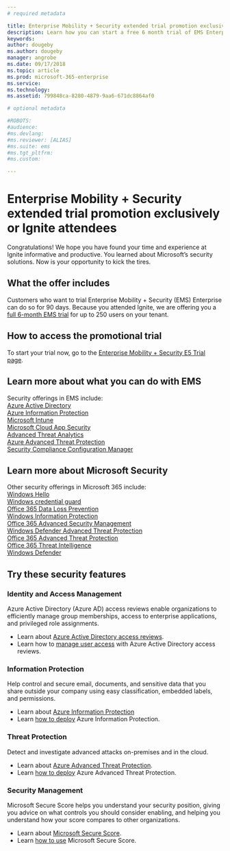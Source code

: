 ```yaml
---
# required metadata

title: Enterprise Mobility + Security extended trial promotion exclusively or Ignite attendees
description: Learn how you can start a free 6 month trial of EMS Enterprise for up to 250 users on your tenant.
keywords:
author: dougeby
ms.author: dougeby
manager: angrobe
ms.date: 09/17/2018
ms.topic: article
ms.prod: microsoft-365-enterprise
ms.service:
ms.technology:
ms.assetid: 799848ca-8280-4879-9aa6-671dc8864af0

# optional metadata

#ROBOTS:
#audience:
#ms.devlang:
#ms.reviewer: [ALIAS]
#ms.suite: ems
#ms.tgt_pltfrm:
#ms.custom:

---
```

# Enterprise Mobility + Security extended trial promotion exclusively or Ignite attendees
Congratulations!  We hope you have found your time and experience at Ignite informative and productive.  You learned about Microsoft’s security solutions.  Now is your opportunity to kick the tires.  

## What the offer includes
Customers who want to trial Enterprise Mobility + Security (EMS) Enterprise can do so for 90 days.  Because you attended Ignite, we are offering you a <u>full 6-month EMS trial</u> for up to 250 users on your tenant. 

## How to access the promotional trial
To start your trial now, go to the [Enterprise Mobility + Security E5 Trial page](https://signup.microsoft.com/signup/logout?OfferId=87DD2714-D452-48A0-A809-D2F58C4F68B7&pc=24ed2ce8-5193-4e62-99dc-5b9bfb706c9c).

## Learn more about what you can do with EMS
Security offerings in EMS include:    
[Azure Active Directory](https://azure.microsoft.com/services/active-directory/)  
[Azure Information Protection](https://azure.microsoft.com/services/information-protection/)  
[Microsoft Intune](https://www.microsoft.com/cloud-platform/microsoft-intune)  
[Microsoft Cloud App Security](https://www.microsoft.com/cloud-platform/cloud-app-security)  
[Advanced Threat Analytics](https://www.microsoft.com/cloud-platform/advanced-threat-analytics)  
[Azure Advanced Threat Protection](https://azure.microsoft.com/features/azure-advanced-threat-protection/)  
[Security Compliance Configuration Manager](https://www.microsoft.com/cloud-platform/system-center-configuration-manager)  

## Learn more about Microsoft Security
Other security offerings in Microsoft 365 include:     
[Windows Hello](https://www.microsoft.com/windows/windows-hello)  
[Windows credential guard](https://docs.microsoft.com/windows/security/identity-protection/credential-guard/credential-guard)  
[Office 365 Data Loss Prevention](https://docs.microsoft.com/office365/securitycompliance/prevent-data-loss?redirectSourcePath=%252fen-us%252farticle%252fPrevent-data-loss-in-Office-365-6a888faa-c114-4395-b20d-a5b8ebd1ac0c)  
[Windows Information Protection](https://docs.microsoft.com/windows/security/information-protection/windows-information-protection/protect-enterprise-data-using-wip)  
[Office 365 Advanced Security Management](https://blogs.technet.microsoft.com/solutions_advisory_board/2017/01/24/office-365-advanced-security-management-overview-and-demonstration/)  
[Windows Defender Advanced Threat Protection](https://www.microsoft.com/WindowsForBusiness/windows-atp)  
[Office 365 Advanced Threat Protection](https://products.office.com/exchange/online-email-threat-protection)  
[Office 365 Threat Intelligence](https://docs.microsoft.com/office365/securitycompliance/get-started-with-ti?redirectSourcePath=%252fen-us%252farticle%252fget-started-with-office-365-threat-intelligence-38e9b67f-d188-490f-bc91-a1ae4b270441)  
[Windows Defender](https://www.microsoft.com/windows/comprehensive-security)  

## Try these security features

### Identity and Access Management
Azure Active Directory (Azure AD) access reviews enable organizations to efficiently manage group memberships, access to enterprise applications, and privileged role assignments.
- Learn about [Azure Active Directory access reviews](https://docs.microsoft.com/azure/active-directory/governance/access-reviews-overview).
- Learn how to [manage user access](https://docs.microsoft.com/azure/active-directory/active-directory-azure-ad-controls-manage-user-access-with-access-reviews) with Azure Active Directory access reviews. 

### Information Protection
Help control and secure email, documents, and sensitive data that you share outside your company using easy classification, embedded labels, and permissions.  
- Learn about [Azure Information Protection](https://azure.microsoft.com/services/information-protection/)   
- Learn [how to deploy](https://docs.microsoft.com/azure/information-protection/) Azure Information Protection.   

### Threat Protection
Detect and investigate advanced attacks on-premises and in the cloud.
- Learn about [Azure Advanced Threat Protection](https://azure.microsoft.com/features/azure-advanced-threat-protection/).
- Learn [how to deploy](https://docs.microsoft.com/azure-advanced-threat-protection/what-is-atp) Azure Advanced Threat Protection.  

### Security Management
Microsoft Secure Score helps you understand your security position, giving you advice on what controls you should consider enabling, and helping you understand how your score compares to other organizations.
- Learn about [Microsoft Secure Score](https://techcommunity.microsoft.com/t5/Security-Privacy-and-Compliance/Office-365-Secure-Score-is-now-Microsoft-Secure-Score/ba-p/182358).   
- Learn [how to use](https://www.youtube.com/watch?v=DNh9E3MWa7o&t=294s&index=5&list=PL8nfc9haGeb6EssMfvTSRVUi4o3cW1tRh) Microsoft Secure Score.  